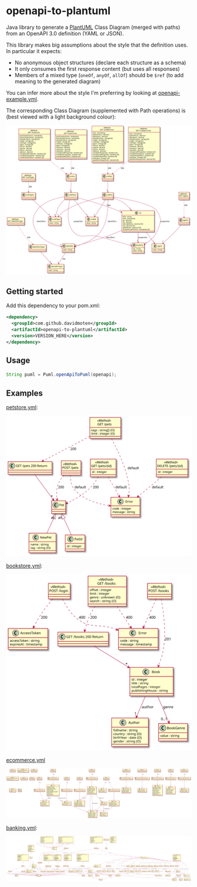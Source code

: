 # openapi-to-plantuml
Java library to generate a [PlantUML](https://plantuml.com) Class Diagram (merged with paths) from an OpenAPI 3.0 definition (YAML or JSON).

This library makes big assumptions about the style that the definition uses. In particular it expects:

* No anonymous object structures (declare each structure as a schema)
* It only consumes the first response content (but uses all responses) 
* Members of a mixed type (`oneOf`, `anyOf`, `allOf`) should be `$ref` (to add meaning to the generated diagram)

You can infer more about the style I'm preferring by looking at [openapi-example.yml](src/test/resources/openapi-example.yml). 

The corresponding Class Diagram (supplemented with Path operations) is (best viewed with a light background colour):

<img style="background-color:white" src="src/docs/openapi-example.svg"/>

## Getting started
Add this dependency to your pom.xml:

```xml
<dependency>
  <groupId>com.github.davidmoten</groupId>
  <artifactId>openapi-to-plantuml</artifactId>
  <version>VERSION_HERE</version>
</dependency>
```

## Usage

```java
String puml = Puml.openApiToPuml(openapi);
```

## Examples

[petstore.yml](src/test/resources/inputs/petstore.yml):

<img src="src/docs/tests/petstore-expanded.puml.svg"/>

[bookstore.yml](src/test/resources/inputs/bookstore.yml):

<img src="src/docs/tests/bookstore.puml.svg"/>

[ecommerce.yml](src/test/resources/inputs/ecommerce.yml)

<img src="src/docs/tests/ecommerce.puml.svg"/>

[banking.yml](src/test/resources/inputs/banking.yml):

<img src="src/docs/tests/banking.puml.svg"/>
